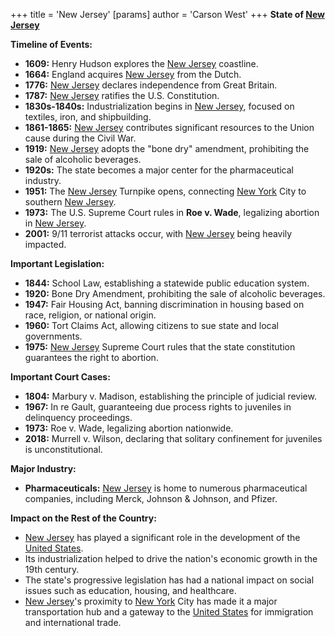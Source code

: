 +++
 title = 'New Jersey'
[params]
	author = 'Carson West'
+++
**State of [New Jersey](./../new-jersey/)**

**Timeline of Events:**

* **1609:** Henry Hudson explores the [New Jersey](./../new-jersey/) coastline.
* **1664:** England acquires [New Jersey](./../new-jersey/) from the Dutch.
* **1776:** [New Jersey](./../new-jersey/) declares independence from Great Britain.
* **1787:** [New Jersey](./../new-jersey/) ratifies the U.S. Constitution.
* **1830s-1840s:** Industrialization begins in [New Jersey](./../new-jersey/), focused on textiles, iron, and shipbuilding.
* **1861-1865:** [New Jersey](./../new-jersey/) contributes significant resources to the Union cause during the Civil War.
* **1919:** [New Jersey](./../new-jersey/) adopts the "bone dry" amendment, prohibiting the sale of alcoholic beverages.
* **1920s:** The state becomes a major center for the pharmaceutical industry.
* **1951:** The [New Jersey](./../new-jersey/) Turnpike opens, connecting [New York](./../new-york/) City to southern [New Jersey](./../new-jersey/).
* **1973:** The U.S. Supreme Court rules in **Roe v. Wade**, legalizing abortion in [New Jersey](./../new-jersey/).
* **2001:** 9/11 terrorist attacks occur, with [New Jersey](./../new-jersey/) being heavily impacted.

**Important Legislation:**

* **1844:** School Law, establishing a statewide public education system.
* **1920:** Bone Dry Amendment, prohibiting the sale of alcoholic beverages.
* **1947:** Fair Housing Act, banning discrimination in housing based on race, religion, or national origin.
* **1960:** Tort Claims Act, allowing citizens to sue state and local governments.
* **1975:** [New Jersey](./../new-jersey/) Supreme Court rules that the state constitution guarantees the right to abortion.

**Important Court Cases:**

* **1804:** Marbury v. Madison, establishing the principle of judicial review.
* **1967:** In re Gault, guaranteeing due process rights to juveniles in delinquency proceedings.
* **1973:** Roe v. Wade, legalizing abortion nationwide.
* **2018:** Murrell v. Wilson, declaring that solitary confinement for juveniles is unconstitutional.

**Major Industry:**

* **Pharmaceuticals:** [New Jersey](./../new-jersey/) is home to numerous pharmaceutical companies, including Merck, Johnson & Johnson, and Pfizer.

**Impact on the Rest of the Country:**

* [New Jersey](./../new-jersey/) has played a significant role in the development of the [United States](./../united-states/).
* Its industrialization helped to drive the nation's economic growth in the 19th century.
* The state's progressive legislation has had a national impact on social issues such as education, housing, and healthcare.
* [New Jersey](./../new-jersey/)'s proximity to [New York](./../new-york/) City has made it a major transportation hub and a gateway to the [United States](./../united-states/) for immigration and international trade.